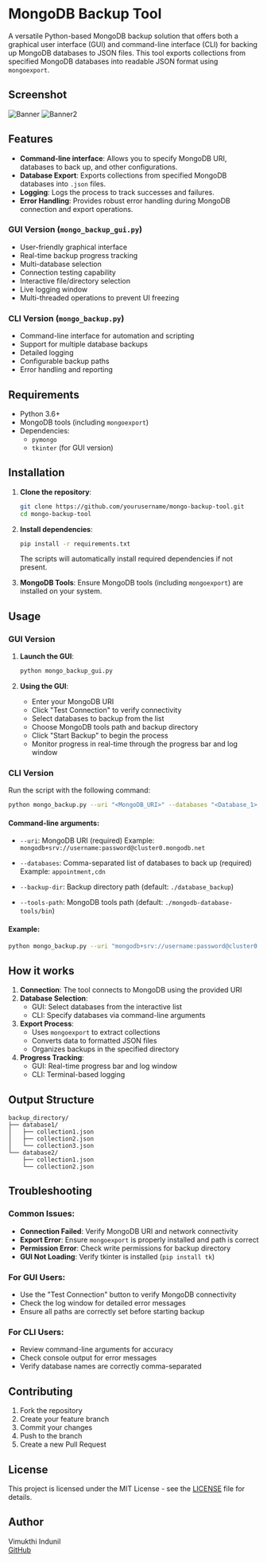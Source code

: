 # MongoDB Backup Tool

A versatile Python-based MongoDB backup solution that offers both a graphical user interface (GUI) and command-line interface (CLI) for backing up MongoDB databases to JSON files. This tool exports collections from specified MongoDB databases into readable JSON format using `mongoexport`.

## Screenshot

![Banner](https://github.com/darkwaves-ofc/MongoDB-Backup-Script/blob/94d60bc91a3dda54ded0e5b4583f43b15b197651/screenshot/image.png)
![Banner2](https://github.com/darkwaves-ofc/MongoDB-Backup-Script/blob/96c9faddd2423e56f5a2f7478a52f3ed29eddf0e/screenshot/image2.png)

## Features
- **Command-line interface**: Allows you to specify MongoDB URI, databases to back up, and other configurations.
- **Database Export**: Exports collections from specified MongoDB databases into `.json` files.
- **Logging**: Logs the process to track successes and failures.
- **Error Handling**: Provides robust error handling during MongoDB connection and export operations.

### GUI Version (`mongo_backup_gui.py`)
- User-friendly graphical interface
- Real-time backup progress tracking
- Multi-database selection
- Connection testing capability
- Interactive file/directory selection
- Live logging window
- Multi-threaded operations to prevent UI freezing

### CLI Version (`mongo_backup.py`)
- Command-line interface for automation and scripting
- Support for multiple database backups
- Detailed logging
- Configurable backup paths
- Error handling and reporting

## Requirements

- Python 3.6+
- MongoDB tools (including `mongoexport`)
- Dependencies: 
  - `pymongo`
  - `tkinter` (for GUI version)

## Installation

1. **Clone the repository**:
   ```bash
   git clone https://github.com/yourusername/mongo-backup-tool.git
   cd mongo-backup-tool
   ```

2. **Install dependencies**:
   ```bash
   pip install -r requirements.txt
   ```

   The scripts will automatically install required dependencies if not present.

3. **MongoDB Tools**:
   Ensure MongoDB tools (including `mongoexport`) are installed on your system.

## Usage

### GUI Version

1. **Launch the GUI**:
   ```bash
   python mongo_backup_gui.py
   ```

2. **Using the GUI**:
   - Enter your MongoDB URI
   - Click "Test Connection" to verify connectivity
   - Select databases to backup from the list
   - Choose MongoDB tools path and backup directory
   - Click "Start Backup" to begin the process
   - Monitor progress in real-time through the progress bar and log window

### CLI Version

Run the script with the following command:

```bash
python mongo_backup.py --uri "<MongoDB_URI>" --databases "<Database_1>,<Database_2>" --backup-dir "<Backup_Directory>" --tools-path "<MongoDB_Tools_Path>"
```

#### Command-line arguments:

- `--uri`: MongoDB URI (required)
  Example: `mongodb+srv://username:password@cluster0.mongodb.net`
  
- `--databases`: Comma-separated list of databases to back up (required)
  Example: `appointment,cdn`
  
- `--backup-dir`: Backup directory path (default: `./database_backup`)

- `--tools-path`: MongoDB tools path (default: `./mongodb-database-tools/bin`)

#### Example:
```bash
python mongo_backup.py --uri "mongodb+srv://username:password@cluster0.mongodb.net" --databases "appointment,cdn" --backup-dir "./backups" --tools-path "./mongodb-database-tools/bin"
```

## How it works

1. **Connection**: The tool connects to MongoDB using the provided URI
2. **Database Selection**: 
   - GUI: Select databases from the interactive list
   - CLI: Specify databases via command-line arguments
3. **Export Process**: 
   - Uses `mongoexport` to extract collections
   - Converts data to formatted JSON files
   - Organizes backups in the specified directory
4. **Progress Tracking**:
   - GUI: Real-time progress bar and log window
   - CLI: Terminal-based logging

## Output Structure

```
backup_directory/
├── database1/
│   ├── collection1.json
│   ├── collection2.json
│   └── collection3.json
└── database2/
    ├── collection1.json
    └── collection2.json
```

## Troubleshooting

### Common Issues:
- **Connection Failed**: Verify MongoDB URI and network connectivity
- **Export Error**: Ensure `mongoexport` is properly installed and path is correct
- **Permission Error**: Check write permissions for backup directory
- **GUI Not Loading**: Verify tkinter is installed (`pip install tk`)

### For GUI Users:
- Use the "Test Connection" button to verify MongoDB connectivity
- Check the log window for detailed error messages
- Ensure all paths are correctly set before starting backup

### For CLI Users:
- Review command-line arguments for accuracy
- Check console output for error messages
- Verify database names are correctly comma-separated

## Contributing

1. Fork the repository
2. Create your feature branch
3. Commit your changes
4. Push to the branch
5. Create a new Pull Request

## License

This project is licensed under the MIT License - see the [LICENSE](LICENSE) file for details.

## Author

Vimukthi Indunil  
[GitHub](https://github.com/darkwaves-ofc)
